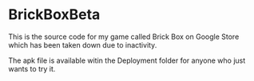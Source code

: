 # BrickBoxBeta
This is the source code for my game called Brick Box on Google Store which has been taken down due to inactivity.

The apk file is available witin the Deployment folder for anyone who just wants to try it.
